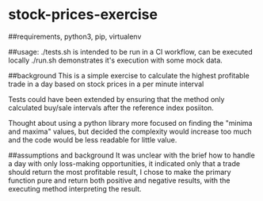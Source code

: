 # stock-prices-exercise

##requirements,
python3, pip, virtualenv

##usage: 
./tests.sh is intended to be run in a CI workflow, can be executed locally
./run.sh demonstrates it's execution with some mock data.

##background
This is a simple exercise to calculate the highest profitable trade in a day based on stock prices in a per minute interval

Tests could have been extended by ensuring that the method only calculated buy/sale intervals after the reference index posiiton.

Thought about using a python library more focused on finding the "minima and maxima" values, but decided the complexity would increase too much and the code would be less readable for little value.

##assumptions and background
It was unclear with the brief how to handle a day with only loss-making opportunities, it indicated only that a trade should return the most profitable result, I chose to make the primary function pure and return both positive and negative results, with the executing method interpreting the result.